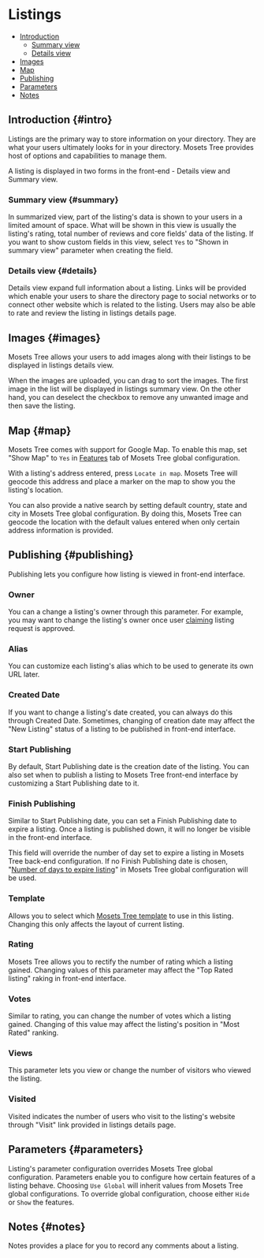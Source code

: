 # Listings

- [Introduction]({{version}}/listings#intro)
    - [Summary view]({{version}}/listings#summary)
    - [Details view]({{version}}/listings#details)
- [Images]({{version}}/listings#images)
- [Map]({{version}}/listings#map)
- [Publishing]({{version}}/listings#publishing)
- [Parameters]({{version}}/listings#parameters)
- [Notes]({{version}}/listings#notes)

## Introduction {#intro}
Listings are the primary way to store information on your directory. They are what your users ultimately looks for in your directory. Mosets Tree provides host of options and capabilities to manage them.  

A listing is displayed in two forms in the front-end - Details view and Summary view.
 
 ### Summary view {#summary}
 In summarized view, part of the listing's data is shown to your users in a limited amount of space. What will be shown in this view is usually the listing's rating, total number of reviews and core fields' data of the listing. If you want to show custom fields in this view, select `Yes` to "Shown in summary view" parameter when creating the field. 
 
 ### Details view {#details}
 Details view expand full information about a listing. Links will be provided which enable your users to share the directory page to social networks or to connect other website which is related to the listing. Users may also be able to rate and review the listing in listings details page.

## Images {#images}
Mosets Tree allows your users to add images along with their listings to be displayed in listings details view.  

When the images are uploaded, you can drag to sort the images. The first image in the list will be displayed in listings summary view. On the other hand, you can deselect the checkbox to remove any unwanted image and then save the listing. 

## Map {#map}
Mosets Tree comes with support for Google Map. To enable this map, set "Show Map" to `Yes` in [Features]({{version}}/configuration#features) tab of Mosets Tree global configuration.  

With a listing's address entered, press `Locate in map`. Mosets Tree will geocode this address and place a marker on the map to show you the listing's location.  

You can also provide a native search by setting default country, state and city in Mosets Tree global configuration. By doing this, Mosets Tree can geocode the location with the default values entered when only certain address information is provided.

## Publishing {#publishing}
Publishing lets you configure how listing is viewed in front-end interface.

 ### Owner
 You can a change a listing's owner through this parameter. For example, you may want to change the listing's owner once user [claiming]({{version}}/configuration#claiming) listing request is approved.
 
 ### Alias
 You can customize each listing's alias which to be used to generate its own URL later.
 
 ### Created Date
 If you want to change a listing's date created, you can always do this through Created Date. Sometimes, changing of creation date may affect the "New Listing" status of a listing to be published in front-end interface. 
 
 ### Start Publishing
 By default, Start Publishing date is the creation date of the listing. You can also set when to publish a listing to Mosets Tree front-end interface by customizing a Start Publishing date to it.
 
 ### Finish Publishing
 Similar to Start Publishing date, you can set a Finish Publishing date to expire a listing. Once a listing is published down, it will no longer be visible in the front-end interface.  
 
 This field will override the number of day set to expire a listing in Mosets Tree back-end configuration. If no Finish Publishing date is chosen, "[Number of days to expire listing]({{version}}/configuration#expiredDate)" in Mosets Tree global configuration will be used.
 
 ### Template
 Allows you to select which [Mosets Tree template]({{version}}/template) to use in this listing. Changing this only affects the layout of current listing.
 
 ### Rating
 Mosets Tree allows you to rectify the number of rating which a listing gained. Changing values of this parameter may affect the "Top Rated listing" raking in front-end interface.
 
 ### Votes
 Similar to rating, you can change the number of votes which a listing gained. Changing of this value may affect the listing's position in "Most Rated" ranking.
 
 ### Views
 This parameter lets you view or change the number of visitors who viewed the listing. 
 
 ### Visited
 Visited indicates the number of users who visit to the listing's website through "Visit" link provided in listings details page.

## Parameters {#parameters}
Listing's parameter configuration overrides Mosets Tree global configuration. Parameters enable you to configure how certain features of a listing behave. Choosing `Use Global` will inherit values from Mosets Tree global configurations. To override global configuration, choose either `Hide` or `Show` the features. 

## Notes {#notes}
Notes provides a place for you to record any comments about a listing. 

